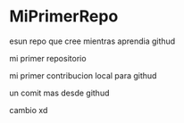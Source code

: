 # MiPrimerRepo
esun repo que cree mientras aprendia githud

mi primer repositorio

mi primer contribucion local para githud

un comit mas desde githud

cambio xd
